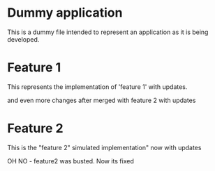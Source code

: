 # Dummy application
This is a dummy file intended to represent an application as it is being developed.

# Feature 1
This represents the implementation of 'feature 1'
with updates.

and even more changes after merged with feature 2
with updates

# Feature 2
This is the "feature 2" simulated implementation"
now with updates

OH NO - feature2 was busted.
Now its fixed
